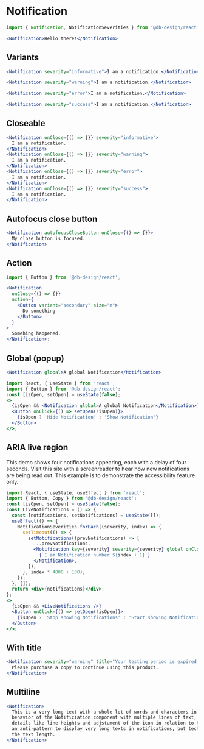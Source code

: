 # Notification

```js
import { Notification, NotificationSeverities } from '@db-design/react';
```

```jsx
<Notification>Hello there!</Notification>
```

## Variants

```jsx
<Notification severity="informative">I am a notification.</Notification>
```

```jsx
<Notification severity="warning">I am a notification.</Notification>
```

```jsx
<Notification severity="error">I am a notification.</Notification>
```

```jsx
<Notification severity="success">I am a notification.</Notification>
```

## Closeable

```jsx
<Notification onClose={() => {}} severity="informative">
  I am a notification.
</Notification>
<Notification onClose={() => {}} severity="warning">
  I am a notification.
</Notification>
<Notification onClose={() => {}} severity="error">
  I am a notification.
</Notification>
<Notification onClose={() => {}} severity="success">
  I am a notification.
</Notification>
```

## Autofocus close button

```jsx
<Notification autofocusCloseButton onClose={() => {}}>
  My close button is focused.
</Notification>
```

## Action

```jsx
import { Button } from '@db-design/react';

<Notification
  onClose={() => {}}
  action={
    <Button variant="secondary" size="m">
      Do something
    </Button>
  }
>
  Somehing happened.
</Notification>;
```

## Global (popup)

```jsx static
<Notification global>A global Notification</Notification>
```

```jsx noeditor
import React, { useState } from 'react';
import { Button } from '@db-design/react';
const [isOpen, setOpen] = useState(false);
<>
  {isOpen && <Notification global>A global Notification</Notification>}
  <Button onClick={() => setOpen(!isOpen)}>
    {isOpen ? 'Hide Notification' : 'Show Notification'}
  </Button>
</>;
```

## ARIA live region

This demo shows four notifications appearing, each with a delay of four
seconds. Visit this site with a screenreader to hear how new notifications are
being read out. This example is to demonstrate the accessibility feature only.

```jsx noeditor
import React, { useState, useEffect } from 'react';
import { Button, Copy } from '@db-design/react';
const [isOpen, setOpen] = useState(false);
const LiveNotifications = () => {
  const [notifications, setNotifications] = useState([]);
  useEffect(() => {
    NotificationSeverities.forEach((severity, index) => {
      setTimeout(() => {
        setNotifications((prevNotifications) => [
          ...prevNotifications,
          <Notification key={severity} severity={severity} global onClose={() => {}}>
            {`I am Notification number ${index + 1}`}
          </Notification>,
        ]);
      }, index * 4000 + 100);
    });
  }, []);
  return <div>{notifications}</div>;
};
<>
  {isOpen && <LiveNotifications />}
  <Button onClick={() => setOpen(!isOpen)}>
    {isOpen ? 'Stop showing Notifications' : 'Start showing Notifications'}
  </Button>
</>;
```

## With title

```jsx
<Notification severity="warning" title="Your testing period is expired.">
  Please purchase a copy to continue using this product.
</Notification>
```

## Multiline

```jsx
<Notification>
  This is a very long text with a whole lot of words and characters in order to demonstrate the
  behavior of the Notificiation component with multiple lines of text, so we can see that we get
  details like line heights and adjstument of the icon in relation to the text right. In fact, it is
  an anti-pattern to display very long texts in notifications, but technically we do not restrict
  the text length.
</Notification>
```
